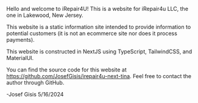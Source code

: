 Hello and welcome to iRepair4U! This is a website for iRepair4u LLC, the one in Lakewood, New Jersey.

This website is a static information site intended to provide information to potential customers (it is not an ecommerce site nor does it process payments).

This website is constructed in NextJS using TypeScript, TailwindCSS, and MaterialUI.

You can find the source code for this website at https://github.com/JosefGisis/irepair4u-next-tina. Feel free to contact the author through GitHub.

-Josef Gisis 5/16/2024
